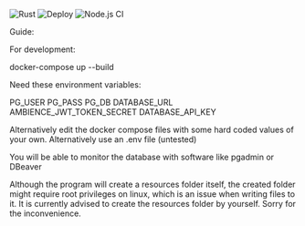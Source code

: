 
![Rust](https://github.com/Mutestock/amb/workflows/Rust/badge.svg)
![Deploy](https://github.com/Mutestock/amb/workflows/Deploy/badge.svg)
![Node.js CI](https://github.com/Mutestock/amb/workflows/Node.js%20CI/badge.svg)

Guide:

For development:

docker-compose up --build

Need these environment variables:

PG_USER
PG_PASS
PG_DB
DATABASE_URL
AMBIENCE_JWT_TOKEN_SECRET
DATABASE_API_KEY

Alternatively edit the docker compose files with some hard coded values of your own.
Alternatively use an .env file (untested)

You will be able to monitor the database with software like pgadmin or DBeaver


Although the program will create a resources folder itself, the created folder might require root privileges on linux, which is an issue when writing files to it. It is currently advised to create the resources folder by yourself. Sorry for the inconvenience.  